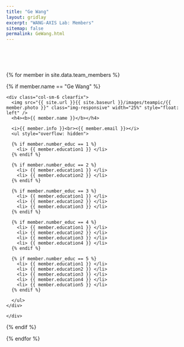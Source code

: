 ```yaml
---
title: "Ge Wang"
layout: gridlay
excerpt: "WANG-AXIS Lab: Members"
sitemap: false
permalink: GeWang.html
---
```


<br/>
<br/>
<br/>

{% for member in site.data.team_members %}

  {% if member.name == "Ge Wang" %}
    <div class="row">
  
    <div class="col-sm-6 clearfix">
      <img src="{{ site.url }}{{ site.baseurl }}/images/teampic/{{ member.photo }}" class="img-responsive" width="25%" style="float: left" />
      <h4><b>{{ member.name }}</b></h4>

      <i>{{ member.info }}<br><{{ member.email }}></i>
      <ul style="overflow: hidden">

      {% if member.number_educ == 1 %}
        <li> {{ member.education1 }} </li>
      {% endif %}

      {% if member.number_educ == 2 %}
        <li> {{ member.education1 }} </li>
        <li> {{ member.education2 }} </li>
      {% endif %}

      {% if member.number_educ == 3 %}
        <li> {{ member.education1 }} </li>
        <li> {{ member.education2 }} </li>
        <li> {{ member.education3 }} </li>
      {% endif %}

      {% if member.number_educ == 4 %}
        <li> {{ member.education1 }} </li>
        <li> {{ member.education2 }} </li>
        <li> {{ member.education3 }} </li>
        <li> {{ member.education4 }} </li>
      {% endif %}

      {% if member.number_educ == 5 %}
        <li> {{ member.education1 }} </li>
        <li> {{ member.education2 }} </li>
        <li> {{ member.education3 }} </li>
        <li> {{ member.education4 }} </li>
        <li> {{ member.education5 }} </li>
      {% endif %}

      </ul>
    </div>

    </div>
  {% endif %}

{% endfor %}
